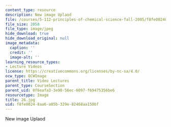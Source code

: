 ```yaml
---
content_type: resource
description: New image Uplaod
file: /courses/5-112-principles-of-chemical-science-fall-2005/f8fe00248aa6a85b329e82468aa150bf_26.jpg
file_size: 2058
file_type: image/jpeg
hide_download: true
hide_download_original: null
image_metadata:
  caption: ''
  credit: ''
  image-alt: ''
learning_resource_types:
- Lecture Videos
license: https://creativecommons.org/licenses/by-nc-sa/4.0/
ocw_type: OCWImage
parent_title: Video Lectures
parent_type: CourseSection
parent_uid: 0f6eafa3-3e90-56ec-6097-f69475356be6
resourcetype: Image
title: 26.jpg
uid: f8fe0024-8aa6-a85b-329e-82468aa150bf
---
```

New image Uplaod